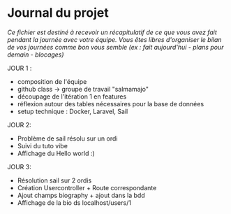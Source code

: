 # Journal du projet

*Ce fichier est destiné à recevoir un récapitulatif de ce que vous avez fait pendant la journée avec votre équipe. Vous êtes libres d'organiser le bilan de vos journées comme bon vous semble (ex : fait aujourd'hui - plans pour demain - blocages)*

JOUR 1 :
- composition de l'équipe
- github class -> groupe de travail "salmamajo"
- découpage de l'itération 1 en features 
- réflexion autour des tables nécessaires pour la base de données
- setup technique : Docker, Laravel, Sail

JOUR 2:
- Problème de sail résolu sur un ordi
- Suivi du tuto vibe
- Affichage du Hello world  :)

JOUR 3:
- Résolution sail sur 2 ordis
- Création Usercontroller + Route correspondante 
- Ajout champs biography + ajout dans la bdd 
- Affichage de la bio ds localhost/users/1


